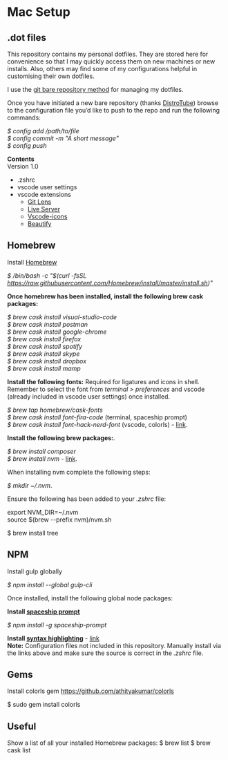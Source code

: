 # Mac Setup 

## .dot files

This repository contains my personal dotfiles. They are stored here for convenience so that I may quickly access them on new machines or new installs. Also, others may find some of my configurations helpful in customising their own dotfiles.

I use the [git bare repository method](https://developer.atlassian.com/blog/2016/02/best-way-to-store-dotfiles-git-bare-repo/) for managing my dotfiles. 

Once you have initiated a new bare repository (thanks [DistroTube](https://www.youtube.com/watch?v=tBoLDpTWVOM&t=855s)) browse to the configuration file you’d like to push to the repo and run the following commands:

*$ config add /path/to/file*\
*$ config commit -m "A short message"*\
*$ config push*

**Contents**\
Version 1.0

- .zshrc
- vscode user settings
- vscode extensions
    - [Git Lens](https://marketplace.visualstudio.com/items?itemName=eamodio.gitlens)
    - [Live Server](https://marketplace.visualstudio.com/items?itemName=ritwickdey.LiveServer)
    - [Vscode-icons](https://marketplace.visualstudio.com/items?itemName=vscode-icons-team.vscode-icons)
    - [Beautify](https://marketplace.visualstudio.com/items?itemName=HookyQR.beautify)

## Homebrew
Install [Homebrew](https://brew.sh)

*$ /bin/bash -c "$(curl -fsSL https://raw.githubusercontent.com/Homebrew/install/master/install.sh)"*

**Once homebrew has been installed, install the following brew cask packages:**

*$ brew cask install visual-studio-code*\
*$ brew cask install postman*\
*$ brew cask install google-chrome*\
*$ brew cask install firefox*\
*$ brew cask install spotify*\
*$ brew cask install skype*\
*$ brew cask install dropbox*\
*$ brew cask install mamp*

**Install the following fonts:** 
Required for ligatures and icons in shell.\
Remember to select the font from *terminal > preferences* and vscode (already included in vscode user settings) once installed.

*$ brew tap homebrew/cask-fonts*\
*$ brew cask install font-fira-code* (terminal, spaceship prompt)\
*$ brew cask install font-hack-nerd-font* (vscode, colorls) - [link](https://github.com/ryanoasis/nerd-fonts/blob/master/readme.md#option-4-homebrew-fonts). 

**Install the following brew packages:**. 

*$ brew install composer*\
*$ brew install nvm* - [link](https://medium.com/@jamesauble/install-nvm-on-mac-with-brew-adb921fb92cc). 

When installing nvm complete the following steps:

*$ mkdir ~/.nvm*.

Ensure the following has been added to your *.zshrc* file:

export NVM_DIR=~/.nvm\
source $(brew --prefix nvm)/nvm.sh

$ brew install tree

## NPM

Install gulp globally

*$ npm install --global gulp-cli*

Once installed, install the following global node packages:

**Install [spaceship prompt](https://www.robertcooper.me/elegant-development-experience-with-zsh-and-hyper-terminal)**

*$ npm install -g spaceship-prompt*

**Install [syntax highlighting](https://github.com/zsh-users/zsh-syntax-highlighting.git)** - [link](https://coderwall.com/p/qmvfya/syntax-highlighting-for-zsh)\
**Note:** Configuration files not included in this repository. Manually install via the links above and make sure the source is correct in the *.zshrc* file.

## Gems

Install colorls gem
https://github.com/athityakumar/colorls

$ sudo gem install colorls

## Useful 

Show a list of all your installed Homebrew packages:
$ brew list
$ brew cask list 
